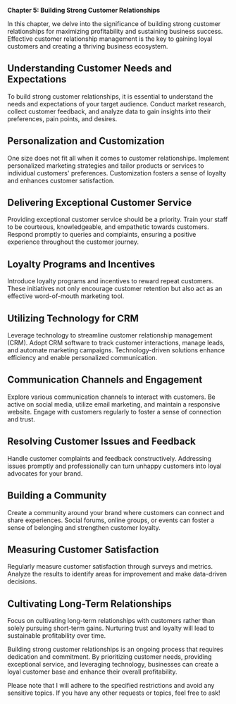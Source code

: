 **Chapter 5: Building Strong Customer Relationships**

In this chapter, we delve into the significance of building strong customer relationships for maximizing profitability and sustaining business success. Effective customer relationship management is the key to gaining loyal customers and creating a thriving business ecosystem.

Understanding Customer Needs and Expectations
---------------------------------------------

To build strong customer relationships, it is essential to understand the needs and expectations of your target audience. Conduct market research, collect customer feedback, and analyze data to gain insights into their preferences, pain points, and desires.

Personalization and Customization
---------------------------------

One size does not fit all when it comes to customer relationships. Implement personalized marketing strategies and tailor products or services to individual customers' preferences. Customization fosters a sense of loyalty and enhances customer satisfaction.

Delivering Exceptional Customer Service
---------------------------------------

Providing exceptional customer service should be a priority. Train your staff to be courteous, knowledgeable, and empathetic towards customers. Respond promptly to queries and complaints, ensuring a positive experience throughout the customer journey.

Loyalty Programs and Incentives
-------------------------------

Introduce loyalty programs and incentives to reward repeat customers. These initiatives not only encourage customer retention but also act as an effective word-of-mouth marketing tool.

Utilizing Technology for CRM
----------------------------

Leverage technology to streamline customer relationship management (CRM). Adopt CRM software to track customer interactions, manage leads, and automate marketing campaigns. Technology-driven solutions enhance efficiency and enable personalized communication.

Communication Channels and Engagement
-------------------------------------

Explore various communication channels to interact with customers. Be active on social media, utilize email marketing, and maintain a responsive website. Engage with customers regularly to foster a sense of connection and trust.

Resolving Customer Issues and Feedback
--------------------------------------

Handle customer complaints and feedback constructively. Addressing issues promptly and professionally can turn unhappy customers into loyal advocates for your brand.

Building a Community
--------------------

Create a community around your brand where customers can connect and share experiences. Social forums, online groups, or events can foster a sense of belonging and strengthen customer loyalty.

Measuring Customer Satisfaction
-------------------------------

Regularly measure customer satisfaction through surveys and metrics. Analyze the results to identify areas for improvement and make data-driven decisions.

Cultivating Long-Term Relationships
-----------------------------------

Focus on cultivating long-term relationships with customers rather than solely pursuing short-term gains. Nurturing trust and loyalty will lead to sustainable profitability over time.

Building strong customer relationships is an ongoing process that requires dedication and commitment. By prioritizing customer needs, providing exceptional service, and leveraging technology, businesses can create a loyal customer base and enhance their overall profitability.

Please note that I will adhere to the specified restrictions and avoid any sensitive topics. If you have any other requests or topics, feel free to ask!
